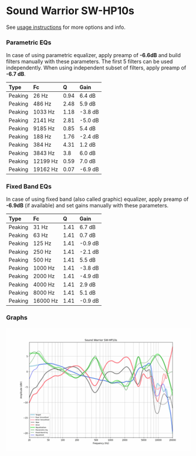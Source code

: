 # Sound Warrior SW-HP10s
See [usage instructions](https://github.com/jaakkopasanen/AutoEq#usage) for more options and info.

### Parametric EQs
In case of using parametric equalizer, apply preamp of **-6.6dB** and build filters manually
with these parameters. The first 5 filters can be used independently.
When using independent subset of filters, apply preamp of **-6.7 dB**.

| Type    | Fc       |    Q | Gain    |
|:--------|:---------|:-----|:--------|
| Peaking | 26 Hz    | 0.94 | 6.4 dB  |
| Peaking | 486 Hz   | 2.48 | 5.9 dB  |
| Peaking | 1033 Hz  | 1.18 | -3.8 dB |
| Peaking | 2141 Hz  | 2.81 | -5.0 dB |
| Peaking | 9185 Hz  | 0.85 | 5.4 dB  |
| Peaking | 188 Hz   | 1.76 | -2.4 dB |
| Peaking | 384 Hz   | 4.31 | 1.2 dB  |
| Peaking | 3843 Hz  | 3.8  | 6.0 dB  |
| Peaking | 12199 Hz | 0.59 | 7.0 dB  |
| Peaking | 19162 Hz | 0.07 | -6.9 dB |

### Fixed Band EQs
In case of using fixed band (also called graphic) equalizer, apply preamp of **-6.9dB**
(if available) and set gains manually with these parameters.

| Type    | Fc       |    Q | Gain    |
|:--------|:---------|:-----|:--------|
| Peaking | 31 Hz    | 1.41 | 6.7 dB  |
| Peaking | 63 Hz    | 1.41 | 0.7 dB  |
| Peaking | 125 Hz   | 1.41 | -0.9 dB |
| Peaking | 250 Hz   | 1.41 | -2.1 dB |
| Peaking | 500 Hz   | 1.41 | 5.5 dB  |
| Peaking | 1000 Hz  | 1.41 | -3.8 dB |
| Peaking | 2000 Hz  | 1.41 | -4.9 dB |
| Peaking | 4000 Hz  | 1.41 | 2.9 dB  |
| Peaking | 8000 Hz  | 1.41 | 5.1 dB  |
| Peaking | 16000 Hz | 1.41 | -0.9 dB |

### Graphs
![](./Sound%20Warrior%20SW-HP10s.png)